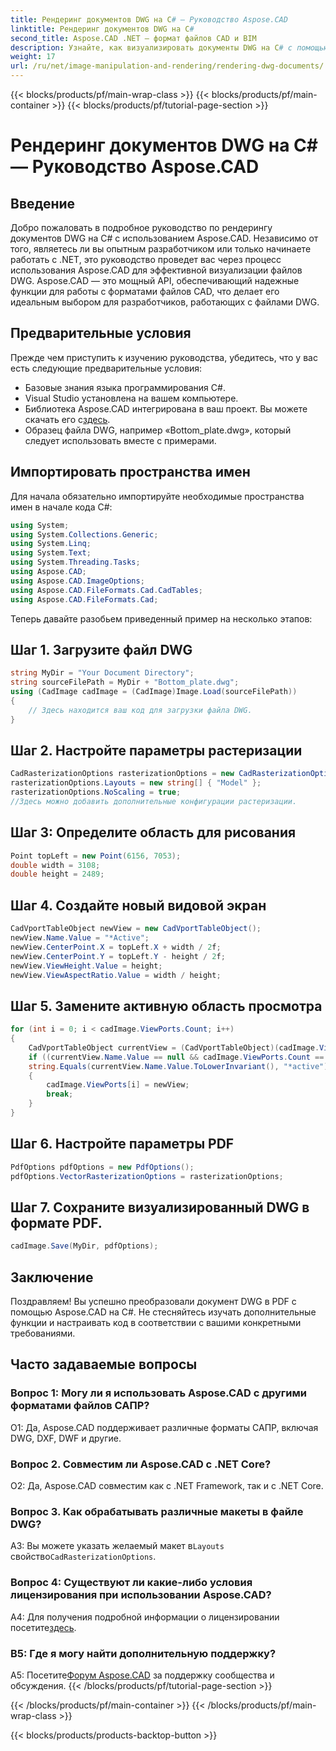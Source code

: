```yaml
---
title: Рендеринг документов DWG на C# — Руководство Aspose.CAD
linktitle: Рендеринг документов DWG на C#
second_title: Aspose.CAD .NET — формат файлов CAD и BIM
description: Узнайте, как визуализировать документы DWG на C# с помощью Aspose.CAD. В этом пошаговом руководстве описываются импорт, настройка и сохранение с примерами кода.
weight: 17
url: /ru/net/image-manipulation-and-rendering/rendering-dwg-documents/
---
```


{{< blocks/products/pf/main-wrap-class >}}
{{< blocks/products/pf/main-container >}}
{{< blocks/products/pf/tutorial-page-section >}}

# Рендеринг документов DWG на C# — Руководство Aspose.CAD

## Введение

Добро пожаловать в подробное руководство по рендерингу документов DWG на C# с использованием Aspose.CAD. Независимо от того, являетесь ли вы опытным разработчиком или только начинаете работать с .NET, это руководство проведет вас через процесс использования Aspose.CAD для эффективной визуализации файлов DWG. Aspose.CAD — это мощный API, обеспечивающий надежные функции для работы с форматами файлов CAD, что делает его идеальным выбором для разработчиков, работающих с файлами DWG.

## Предварительные условия

Прежде чем приступить к изучению руководства, убедитесь, что у вас есть следующие предварительные условия:

- Базовые знания языка программирования C#.
- Visual Studio установлена на вашем компьютере.
-  Библиотека Aspose.CAD интегрирована в ваш проект. Вы можете скачать его с[здесь](https://releases.aspose.com/cad/net/).
- Образец файла DWG, например «Bottom_plate.dwg», который следует использовать вместе с примерами.

## Импортировать пространства имен

Для начала обязательно импортируйте необходимые пространства имен в начале кода C#:

```csharp
using System;
using System.Collections.Generic;
using System.Linq;
using System.Text;
using System.Threading.Tasks;
using Aspose.CAD;
using Aspose.CAD.ImageOptions;
using Aspose.CAD.FileFormats.Cad.CadTables;
using Aspose.CAD.FileFormats.Cad;
```

Теперь давайте разобьем приведенный пример на несколько этапов:

## Шаг 1. Загрузите файл DWG

```csharp
string MyDir = "Your Document Directory";
string sourceFilePath = MyDir + "Bottom_plate.dwg";
using (CadImage cadImage = (CadImage)Image.Load(sourceFilePath))
{
    // Здесь находится ваш код для загрузки файла DWG.
}
```

## Шаг 2. Настройте параметры растеризации

```csharp
CadRasterizationOptions rasterizationOptions = new CadRasterizationOptions();
rasterizationOptions.Layouts = new string[] { "Model" };
rasterizationOptions.NoScaling = true;
//Здесь можно добавить дополнительные конфигурации растеризации.
```

## Шаг 3: Определите область для рисования

```csharp
Point topLeft = new Point(6156, 7053);
double width = 3108;
double height = 2489;
```

## Шаг 4. Создайте новый видовой экран

```csharp
CadVportTableObject newView = new CadVportTableObject();
newView.Name.Value = "*Active";
newView.CenterPoint.X = topLeft.X + width / 2f;
newView.CenterPoint.Y = topLeft.Y - height / 2f;
newView.ViewHeight.Value = height;
newView.ViewAspectRatio.Value = width / height;
```

## Шаг 5. Замените активную область просмотра

```csharp
for (int i = 0; i < cadImage.ViewPorts.Count; i++)
{
    CadVportTableObject currentView = (CadVportTableObject)(cadImage.ViewPorts[i]);
    if ((currentView.Name.Value == null && cadImage.ViewPorts.Count == 1) ||
    string.Equals(currentView.Name.Value.ToLowerInvariant(), "*active"))
    {
        cadImage.ViewPorts[i] = newView;
        break;
    }
}
```

## Шаг 6. Настройте параметры PDF

```csharp
PdfOptions pdfOptions = new PdfOptions();
pdfOptions.VectorRasterizationOptions = rasterizationOptions;
```

## Шаг 7. Сохраните визуализированный DWG в формате PDF.

```csharp
cadImage.Save(MyDir, pdfOptions);
```

## Заключение

Поздравляем! Вы успешно преобразовали документ DWG в PDF с помощью Aspose.CAD на C#. Не стесняйтесь изучать дополнительные функции и настраивать код в соответствии с вашими конкретными требованиями.

## Часто задаваемые вопросы

### Вопрос 1: Могу ли я использовать Aspose.CAD с другими форматами файлов САПР?

О1: Да, Aspose.CAD поддерживает различные форматы САПР, включая DWG, DXF, DWF и другие.

### Вопрос 2. Совместим ли Aspose.CAD с .NET Core?

О2: Да, Aspose.CAD совместим как с .NET Framework, так и с .NET Core.

### Вопрос 3. Как обрабатывать различные макеты в файле DWG?

 A3: Вы можете указать желаемый макет в`Layouts` свойство`CadRasterizationOptions`.

### Вопрос 4: Существуют ли какие-либо условия лицензирования при использовании Aspose.CAD?

 A4: Для получения подробной информации о лицензировании посетите[здесь](https://purchase.aspose.com/buy).

### В5: Где я могу найти дополнительную поддержку?

A5: Посетите[Форум Aspose.CAD](https://forum.aspose.com/c/cad/19) за поддержку сообщества и обсуждения.
{{< /blocks/products/pf/tutorial-page-section >}}

{{< /blocks/products/pf/main-container >}}
{{< /blocks/products/pf/main-wrap-class >}}

{{< blocks/products/products-backtop-button >}}
